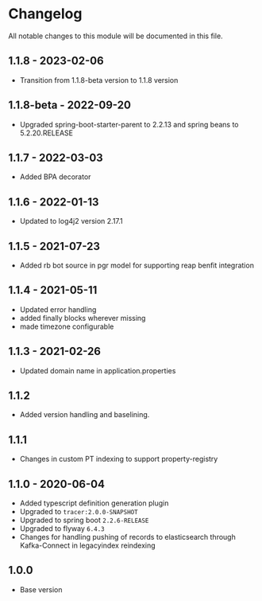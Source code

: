 

# Changelog
All notable changes to this module will be documented in this file.

## 1.1.8 - 2023-02-06
- Transition from 1.1.8-beta version to 1.1.8 version

## 1.1.8-beta - 2022-09-20
- Upgraded spring-boot-starter-parent to 2.2.13 and spring beans to 5.2.20.RELEASE

## 1.1.7 - 2022-03-03
- Added BPA decorator

## 1.1.6 - 2022-01-13
- Updated to log4j2 version 2.17.1

## 1.1.5 - 2021-07-23

- Added rb bot source in pgr model for supporting reap benfit integration


## 1.1.4 - 2021-05-11

- Updated error handling
- added finally blocks wherever missing 
- made timezone configurable 

## 1.1.3 - 2021-02-26

- Updated domain name in application.properties

## 1.1.2

- Added version handling and baselining.

## 1.1.1

- Changes in custom PT indexing to support property-registry

## 1.1.0 - 2020-06-04

- Added typescript definition generation plugin
- Upgraded to `tracer:2.0.0-SNAPSHOT`
- Upgraded to spring boot `2.2.6-RELEASE`
- Upgraded to flyway `6.4.3`
- Changes for handling pushing of records to elasticsearch through Kafka-Connect in legacyindex reindexing 

## 1.0.0

- Base version

